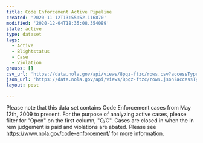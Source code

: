 ```yaml
---
title: Code Enforcement Active Pipeline
created: '2020-11-12T13:55:52.116870'
modified: '2020-12-04T18:35:08.354089'
state: active
type: dataset
tags:
  - Active
  - Blightstatus
  - Case
  - Violation
groups: []
csv_url: 'https://data.nola.gov/api/views/8pqz-ftzc/rows.csv?accessType=DOWNLOAD'
json_url: 'https://data.nola.gov/api/views/8pqz-ftzc/rows.json?accessType=DOWNLOAD'
layout: post

---
```

Please note that this data set contains Code Enforcement cases from May 12th, 2009 to present. For the purpose of analyzing active cases, please filter for "Open" on the first column, "O/C". Cases are closed in when the in rem judgement is paid and violations are abated. Please see https://www.nola.gov/code-enforcement/ for more information.
